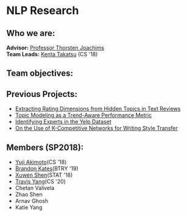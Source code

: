 # NLP Research

## Who we are:

**Advisor:** [Professor Thorsten Joachims](http://www.cs.cornell.edu/people/tj/)  
**Team Leads:** [Kenta Takatsu](https://github.com/Kenta426) (CS '18)

## Team objectives:

## Previous Projects:
* [Extracting Rating Dimensions from Hidden Topics in Text Reviews](https://github.com/CornellDataScience/NLP_Research-FA17/blob/master/latent_variable/submission/extracting-rating-dimensions.pdf)
* [Topic Modeling as a Trend-Aware Performance Metric](https://github.com/CornellDataScience/NLP_Research-FA17/blob/master/topic_over_time/submission/CDS_final_submission.pdf)
* [Identifying Experts in the Yelp Dataset](https://github.com/CornellDataScience/NLP_Research-FA17/blob/master/local-experts/submission/Final_Paper.pdf)
* [On the Use of K-Competitive Networks for Writing Style Transfer](https://github.com/CornellDataScience/NLP_Research-FA17/blob/master/dl_style_transfer/submission/k-competitive-networks.pdf)

## Members (SP2018):
* [Yuji Akimoto](https://github.com/yujiakimoto)(CS '18)
* [Brandon Kates](https://github.com/BrandonKates)(BTRY '19)
* [Xuwen Shen](https://github.com/Xuwen001)(STAT '18)
* [Travis Yang](https://github.com/xinzheyang)(CS '20)
* Chetan Valivela
* Zhao Shen
* Arnav Ghosh
* Katie Yang
